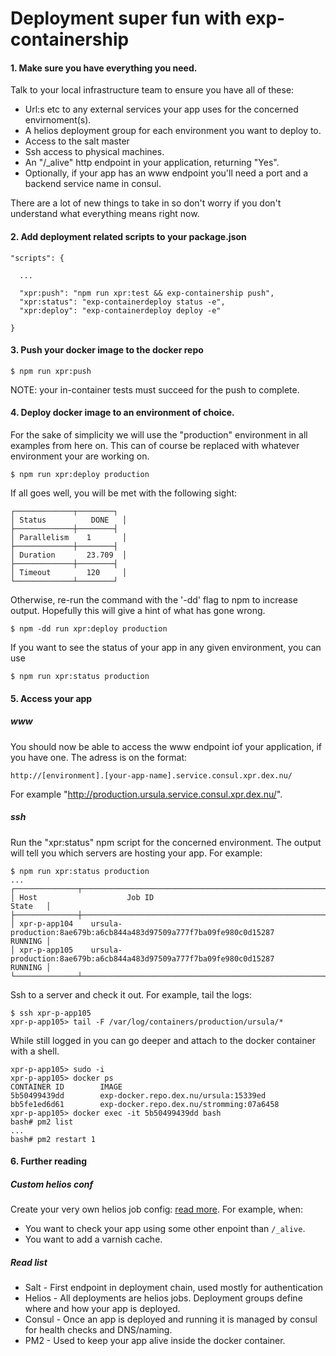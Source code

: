 # Deployment super fun with exp-containership

#### 1. Make sure you have everything you need.

Talk to your local infrastructure team to ensure you have all of these:

* Url:s etc to any external services your app uses for the concerned envirnoment(s).
* A helios deployment group for each environment you want to deploy to. 
* Access to the salt master
* Ssh access to physical machines.
* An "/_alive" http endpoint in your application, returning "Yes".
* Optionally, if your app has an www endpoint you'll need a port and a backend service name in consul.

There are a lot of new things to take in so don't worry if you don't understand what everything means right now.

#### 2. Add deployment related scripts to your package.json

```
"scripts": {

  ...

  "xpr:push": "npm run xpr:test && exp-containership push",
  "xpr:status": "exp-containerdeploy status -e",
  "xpr:deploy": "exp-containerdeploy deploy -e"
  
}
```

#### 3. Push your docker image to the docker repo

```
$ npm run xpr:push
```

NOTE: your in-container tests must succeed for the push to complete.

#### 4. Deploy docker image to an environment of choice.

For the sake of simplicity we will use the "production" environment in all examples from here on. This can of course be replaced with whatever environment your are working on.

```
$ npm run xpr:deploy production
```

If all goes well, you will be met with the following sight:

```
┌─────────────┬────────┐
│ Status          DONE   │
├─────────────┼────────┤
│ Parallelism    1       │
├─────────────┼────────┤
│ Duration       23.709  │
├─────────────┼────────┤
│ Timeout        120     │
└─────────────┴────────┘
```

Otherwise, re-run the command with the '-dd' flag to npm to increase output. Hopefully this will give a hint of what has gone wrong.

```
$ npm -dd run xpr:deploy production
```

If you want to see the status of your app in any given environment, you can use

```
$ npm run xpr:status production
```

#### 5. Access your app

##### www

You should now be able to access the www endpoint iof your application, if you have one. The adress is on the format: 
```
http://[environment].[your-app-name].service.consul.xpr.dex.nu/
```
For example "http://production.ursula.service.consul.xpr.dex.nu/".

##### ssh

Run the "xpr:status" npm script for the concerned environment. The output will tell you which servers are hosting your app.
For example:
```
$ npm run xpr:status production
...
┌──────────────┬────────────────────────────────────────────────────────────────────┬─────────┐
│ Host                    Job ID                                                               State   │
├──────────────┼────────────────────────────────────────────────────────────────────┼─────────┤
│ xpr-p-app104    ursula-production:8ae679b:a6cb844a483d97509a777f7ba09fe980c0d15287           RUNNING │
│ xpr-p-app105    ursula-production:8ae679b:a6cb844a483d97509a777f7ba09fe980c0d15287           RUNNING │
└──────────────┴────────────────────────────────────────────────────────────────────┴─────────┘
```

Ssh to a server and check it out. For example, tail the logs: 
```
$ ssh xpr-p-app105
xpr-p-app105> tail -F /var/log/containers/production/ursula/*
```

While still logged in you can go deeper and attach to the docker container with a shell.
```
xpr-p-app105> sudo -i
xpr-p-app105> docker ps 
CONTAINER ID        IMAGE                                               
5b50499439dd        exp-docker.repo.dex.nu/ursula:15339ed         
bb5fe1ed6d61        exp-docker.repo.dex.nu/stromming:07a6458
xpr-p-app105> docker exec -it 5b50499439dd bash
bash# pm2 list
...
bash# pm2 restart 1
```

#### 6. Further reading

##### Custom helios conf

Create your very own helios job config: [read more](README.md#helios-job-file-optional). For example, when:
* You want to check your app using some other enpoint than `/_alive`.
* You want to add a varnish cache.

##### Read list

* Salt - First endpoint in deployment chain, used mostly for authentication
* Helios - All deployments are helios jobs. Deployment groups define where and how your app is deployed. 
* Consul - Once an app is deployed and running it is managed by consul for health checks and DNS/naming.
* PM2 - Used to keep your app alive inside the docker container.
